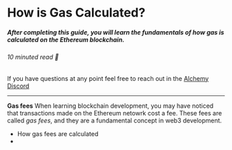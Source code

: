 # How is Gas Calculated? 
##### After completing this guide, you will learn the fundamentals of how gas is calculated on the Ethereum blockchain. 
###### 10 minuted read 📖

If you have questions at any point feel free to reach out in the [Alchemy Discord](https://discord.com/invite/mMGsVgd) 

_______
**Gas fees**
When learning blockchain development, you may have noticed that transactions made on the Ethereum netowrk cost a fee. These fees are called *gas fees*, and they are a fundamental concept in web3 development. 



* How gas fees are calculated
* 


